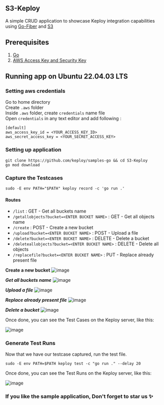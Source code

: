 ## S3-Keploy

A simple CRUD application to showcase Keploy integration capabilities using [Go-Fiber](https://gofiber.io/) and [S3](https://aws.amazon.com/s3/)

## Prerequisites

1. [Go](https://go.dev/doc/install)
2. [AWS Access Key and Security Key](https://aws.github.io/aws-sdk-go-v2/docs/getting-started/#get-your-aws-access-keys)

## Running app on Ubuntu 22.04.03 LTS

### Setting aws credentials

Go to home directory      
Create `.aws` folder        
Inside `.aws` folder, create `credentials` name file        
Open `credentials` in any text editor and add following :       

```
[default]
aws_access_key_id = <YOUR_ACCESS_KEY_ID>
aws_secret_access_key = <YOUR_SECRET_ACCESS_KEY>
```
### Setting up application

```
git clone https://github.com/keploy/samples-go && cd S3-Keploy
go mod download
```

### Capture the Testcases

```shell
sudo -E env PATH="$PATH" keploy record -c 'go run .' 
```

#### Routes
- `/list` : GET - Get all buckets name
- `/getallobjects?bucket=<ENTER BUCKET NAME>` : GET - Get all objects name
- `/create` : POST - Create a new bucket
- `/upload?bucket=<ENTER BUCKET NAME>` : POST - Upload a file
- `/delete?bucket=<ENTER BUCKET NAME>` : DELETE - Delete a bucket
- `/deleteallobjects?bucket=<ENTER BUCKET NAME>` : DELETE - Delete all objects
- `/replacefile?bucket=<ENTER BUCKET NAME>` : PUT - Replace already present file

**Create a new bucket**
![image](https://github.com/rohitkbc/S3-Keploy/assets/100275369/e30fa3b6-78e8-4917-88b2-ebcec31736fb)

***Get all buckets name***
![image](https://github.com/rohitkbc/S3-Keploy/assets/100275369/f46fdc24-51bf-42dd-95c9-f0dbea235311)

***Upload a file***
![image](https://github.com/rohitkbc/S3-Keploy/assets/100275369/496ae0e3-99ae-43e2-b61b-24762e91b6bc)

***Replace already present file***
![image](https://github.com/rohitkbc/S3-Keploy/assets/100275369/e4b491fb-be1e-4849-a9d5-4ca2de1f5430)

***Delete a bucket***
![image](https://github.com/rohitkbc/S3-Keploy/assets/100275369/98339b6f-d95d-4009-9636-978b5496274f)

Once done, you can see the Test Cases on the Keploy server, like this:

![image](https://github.com/rohitkbc/S3-Keploy/assets/100275369/e1c3d469-11d0-430e-a47e-25cd59c6789e)

### Generate Test Runs

Now that we have our testcase captured, run the test file.
```shell
sudo -E env PATH=$PATH keploy test -c "go run ." --delay 20
```

Once done, you can see the Test Runs on the Keploy server, like this:

![image](https://github.com/rohitkbc/S3-Keploy/assets/100275369/a031a10c-e241-4a0d-9679-3fd44aa783c4)

### If you like the sample application, Don't forget to star us ✨

